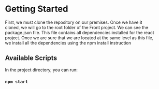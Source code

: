 # Getting Started 

First, we must clone the repository on our premises. Once we have it cloned, we will go to the root folder of the Front project.
We can see the package.json file. This file contains all dependencies installed for the react project. Once we are sure that we are located at the same level as this file, we install all the dependencies using the npm install instruction

## Available Scripts

In the project directory, you can run:

### `npm start`

